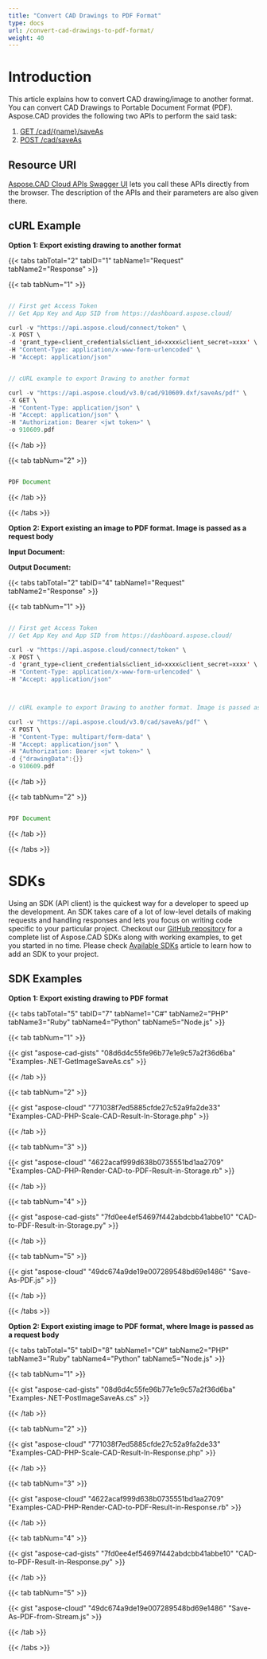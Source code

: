 ```yaml
---
title: "Convert CAD Drawings to PDF Format"
type: docs
url: /convert-cad-drawings-to-pdf-format/
weight: 40
---
```


# **Introduction**
This article explains how to convert CAD drawing/image to another format. You can convert CAD Drawings to Portable Document Format (PDF). Aspose.CAD provides the following two APIs to perform the said task:

1. [GET /cad/{name}/saveAs](https://apireference.aspose.cloud/cad/#/SaveAs/GetDrawingSaveAs)
1. [POST /cad/saveAs](https://apireference.aspose.cloud/cad/#/SaveAs/PostDrawingSaveAs)
## **Resource URI**
[Aspose.CAD Cloud APIs Swagger UI](https://apireference.aspose.cloud/cad/) lets you call these APIs directly from the browser. The description of the APIs and their parameters are also given there.
## **cURL Example**
**Option 1: Export existing drawing to another format**


{{< tabs tabTotal="2" tabID="1" tabName1="Request" tabName2="Response" >}}

{{< tab tabNum="1" >}}

```java

// First get Access Token
// Get App Key and App SID from https://dashboard.aspose.cloud/

curl -v "https://api.aspose.cloud/connect/token" \
-X POST \
-d 'grant_type=client_credentials&client_id=xxxx&client_secret=xxxx' \
-H "Content-Type: application/x-www-form-urlencoded" \
-H "Accept: application/json"


// cURL example to export Drawing to another format

curl -v "https://api.aspose.cloud/v3.0/cad/910609.dxf/saveAs/pdf" \
-X GET \
-H "Content-Type: application/json" \
-H "Accept: application/json" \
-H "Authorization: Bearer <jwt token>" \
-o 910609.pdf

```

{{< /tab >}}

{{< tab tabNum="2" >}}

```java

PDF Document 

```

{{< /tab >}}

{{< /tabs >}}

**Option 2: Export existing an image to PDF format. Image is passed as a request body**

**Input Document:** 

**Output Document:**

{{< tabs tabTotal="2" tabID="4" tabName1="Request" tabName2="Response" >}}

{{< tab tabNum="1" >}}

```java

// First get Access Token
// Get App Key and App SID from https://dashboard.aspose.cloud/

curl -v "https://api.aspose.cloud/connect/token" \
-X POST \
-d 'grant_type=client_credentials&client_id=xxxx&client_secret=xxxx' \
-H "Content-Type: application/x-www-form-urlencoded" \
-H "Accept: application/json"



// cURL example to export Drawing to another format. Image is passed as request body

curl -v "https://api.aspose.cloud/v3.0/cad/saveAs/pdf" \
-X POST \
-H "Content-Type: multipart/form-data" \
-H "Accept: application/json" \
-H "Authorization: Bearer <jwt token>" \
-d {"drawingData":{}}
-o 910609.pdf

```

{{< /tab >}}

{{< tab tabNum="2" >}}

```java

PDF Document 

```

{{< /tab >}}

{{< /tabs >}}
# **SDKs**
Using an SDK (API client) is the quickest way for a developer to speed up the development. An SDK takes care of a lot of low-level details of making requests and handling responses and lets you focus on writing code specific to your particular project. Checkout our [GitHub repository](https://github.com/aspose-cad-cloud) for a complete list of Aspose.CAD SDKs along with working examples, to get you started in no time. Please check [Available SDKs](/cad/available-sdks/) article to learn how to add an SDK to your project.
## **SDK Examples**
**Option 1: Export existing drawing to PDF format**

{{< tabs tabTotal="5" tabID="7" tabName1="C#" tabName2="PHP" tabName3="Ruby" tabName4="Python" tabName5="Node.js" >}}

{{< tab tabNum="1" >}}

{{< gist "aspose-cad-gists" "08d6d4c55fe96b77e1e9c57a2f36d6ba" "Examples-.NET-GetImageSaveAs.cs" >}}

{{< /tab >}}

{{< tab tabNum="2" >}}

{{< gist "aspose-cloud" "771038f7ed5885cfde27c52a9fa2de33" "Examples-CAD-PHP-Scale-CAD-Result-In-Storage.php" >}}

{{< /tab >}}

{{< tab tabNum="3" >}}

{{< gist "aspose-cloud" "4622acaf999d638b0735551bd1aa2709" "Examples-CAD-PHP-Render-CAD-to-PDF-Result-in-Storage.rb" >}}

{{< /tab >}}

{{< tab tabNum="4" >}}

{{< gist "aspose-cad-gists" "7fd0ee4ef54697f442abdcbb41abbe10" "CAD-to-PDF-Result-in-Storage.py" >}}

{{< /tab >}}

{{< tab tabNum="5" >}}

{{< gist "aspose-cloud" "49dc674a9de19e007289548bd69e1486" "Save-As-PDF.js" >}}

{{< /tab >}}

{{< /tabs >}}

**Option 2: Export existing image to PDF format, where Image is passed as a request body**

{{< tabs tabTotal="5" tabID="8" tabName1="C#" tabName2="PHP" tabName3="Ruby" tabName4="Python" tabName5="Node.js" >}}

{{< tab tabNum="1" >}}

{{< gist "aspose-cad-gists" "08d6d4c55fe96b77e1e9c57a2f36d6ba" "Examples-.NET-PostImageSaveAs.cs" >}}

{{< /tab >}}

{{< tab tabNum="2" >}}

{{< gist "aspose-cloud" "771038f7ed5885cfde27c52a9fa2de33" "Examples-CAD-PHP-Scale-CAD-Result-In-Response.php" >}}

{{< /tab >}}

{{< tab tabNum="3" >}}

{{< gist "aspose-cloud" "4622acaf999d638b0735551bd1aa2709" "Examples-CAD-PHP-Render-CAD-to-PDF-Result-in-Response.rb" >}}

{{< /tab >}}

{{< tab tabNum="4" >}}

{{< gist "aspose-cad-gists" "7fd0ee4ef54697f442abdcbb41abbe10" "CAD-to-PDF-Result-in-Response.py" >}}

{{< /tab >}}

{{< tab tabNum="5" >}}

{{< gist "aspose-cloud" "49dc674a9de19e007289548bd69e1486" "Save-As-PDF-from-Stream.js" >}}

{{< /tab >}}

{{< /tabs >}}
